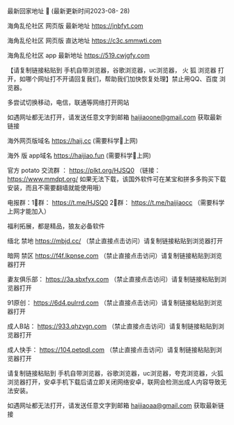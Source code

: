  最新回家地址 👋 (最新更新时间2023-08- 28)

海角乱伦社区 网页版 最新地址  https://jnbfyt.com

海角乱伦社区 网页版 直达地址  https://c3c.smmwti.com

海角乱伦社区 app 最新地址  https://519.cwjgfy.com

【请复制链接粘贴到 手机自带浏览器，谷歌浏览器，uc浏览器， 火  狐  浏览器 打开，如哪个网址打不开请回复我们，帮助我们加快恢复处理】禁止用QQ、百度 浏览器。

多尝试切换移动，电信，联通等网络打开网站

如遇网址都无法打开，请发送任意文字到邮箱  haijiaoone@gmail.com  获取最新链接

海外网页版域名  https://haij.cc   (需要科学🔬上网)

 海外 版 app域名  https://haijiao.fun  (需要科学🔬上网)

官方 potato 交流群  ： https://plkt.org/HJSQ0  （链接：https://www.mmdpt.org/ 如果无法下载，该国外软件可在某宝和拼多多购买下载安装，而且不需要翻墙就能使用哦）

电报群：1⃣️群：  https://t.me/HJSQ0    2⃣️群： https://t.me/haijiaocc  （需要科学上网才能加入）


福利拓展，都是精品，狼友必备软件

缅北 禁地 https://mbjd.cc/ （禁止直接点击访问）请复制链接粘贴到浏览器打开

暗网 禁区 https://f4f.lkpnse.com （禁止直接点击访问）请复制链接粘贴到浏览器打开

妻友俱乐部： https://3a.sbxfyx.com （禁止直接点击访问）请复制链接粘贴到浏览器打开

91原创：   https://6d4.pulrrd.com （禁止直接点击访问）请复制链接粘贴到浏览器打开

成人B站：  https://933.qhzvgn.com （禁止直接点击访问）请复制链接粘贴到浏览器打开

成人快手： https://104.petpdl.com （禁止直接点击访问）请复制链接粘贴到浏览器打开

请复制链接粘贴到 手机自带浏览器，谷歌浏览器，uc浏览器，夸克浏览器，火狐浏览器打开，安卓手机下载后请立即关闭网络安卓，联网会检测出成人内容导致无法安装。

如遇网址都无法打开，请发送任意文字到邮箱   haijiaoaa@gmail.com   获取最新链接
